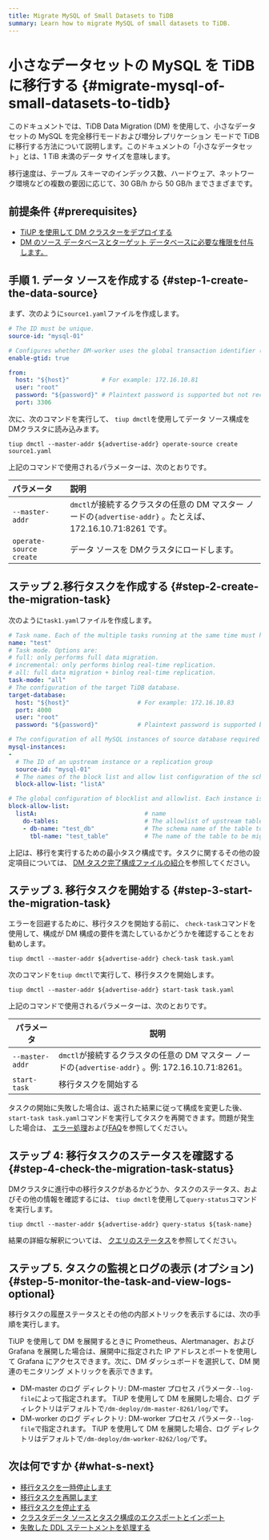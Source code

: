 ```yaml
---
title: Migrate MySQL of Small Datasets to TiDB
summary: Learn how to migrate MySQL of small datasets to TiDB.
---
```


# 小さなデータセットの MySQL を TiDB に移行する {#migrate-mysql-of-small-datasets-to-tidb}

このドキュメントでは、TiDB Data Migration (DM) を使用して、小さなデータセットの MySQL を完全移行モードおよび増分レプリケーション モードで TiDB に移行する方法について説明します。このドキュメントの「小さなデータセット」とは、1 TiB 未満のデータ サイズを意味します。

移行速度は、テーブル スキーマのインデックス数、ハードウェア、ネットワーク環境などの複数の要因に応じて、30 GB/h から 50 GB/h までさまざまです。<!--The migration process using DM is shown in the figure below.-->

<!--/media/dm/migrate-with-dm.png-->

## 前提条件 {#prerequisites}

-   [TiUP を使用して DM クラスターをデプロイする](/dm/deploy-a-dm-cluster-using-tiup.md)
-   [DM のソース データベースとターゲット データベースに必要な権限を付与します。](/dm/dm-worker-intro.md)

## 手順 1. データ ソースを作成する {#step-1-create-the-data-source}

まず、次のように`source1.yaml`ファイルを作成します。


```yaml
# The ID must be unique.
source-id: "mysql-01"

# Configures whether DM-worker uses the global transaction identifier (GTID) to pull binlogs. To enable GTID, the upstream MySQL must have enabled GTID. If the upstream MySQL has automatic source-replica switching, the GTID mode is required.
enable-gtid: true

from:
  host: "${host}"         # For example: 172.16.10.81
  user: "root"
  password: "${password}" # Plaintext password is supported but not recommended. It is recommended to use dmctl encrypt to encrypt the plaintext password before using the password.
  port: 3306
```

次に、次のコマンドを実行して、 `tiup dmctl`を使用してデータ ソース構成を DMクラスタに読み込みます。


```shell
tiup dmctl --master-addr ${advertise-addr} operate-source create source1.yaml
```

上記のコマンドで使用されるパラメーターは、次のとおりです。

| パラメータ                   | 説明                                                                              |
| :---------------------- | :------------------------------------------------------------------------------ |
| `--master-addr`         | `dmctl`が接続するクラスタの任意の DM マスター ノードの`{advertise-addr}` 。たとえば、172.16.10.71:8261 です。 |
| `operate-source create` | データ ソースを DMクラスタにロードします。                                                         |

## ステップ 2.移行タスクを作成する {#step-2-create-the-migration-task}

次のように`task1.yaml`ファイルを作成します。


```yaml
# Task name. Each of the multiple tasks running at the same time must have a unique name.
name: "test"
# Task mode. Options are:
# full: only performs full data migration.
# incremental: only performs binlog real-time replication.
# all: full data migration + binlog real-time replication.
task-mode: "all"
# The configuration of the target TiDB database.
target-database:
  host: "${host}"                   # For example: 172.16.10.83
  port: 4000
  user: "root"
  password: "${password}"           # Plaintext password is supported but not recommended. It is recommended to use dmctl encrypt to encrypt the plaintext password before using the password.

# The configuration of all MySQL instances of source database required for the current migration task.
mysql-instances:
-
  # The ID of an upstream instance or a replication group
  source-id: "mysql-01"
  # The names of the block list and allow list configuration of the schema name or table name that is to be migrated. These names are used to reference the global configuration of the block and allowlist. For the global configuration, refer to the `block-allow-list` configuration below.
  block-allow-list: "listA"

# The global configuration of blocklist and allowlist. Each instance is referenced by a configuration item name.
block-allow-list:
  listA:                              # name
    do-tables:                        # The allowlist of upstream tables that need to be migrated.
    - db-name: "test_db"              # The schema name of the table to be migrated.
      tbl-name: "test_table"          # The name of the table to be migrated.

```

上記は、移行を実行するための最小タスク構成です。タスクに関するその他の設定項目については、 [DM タスク完了構成ファイルの紹介](/dm/task-configuration-file-full.md)を参照してください。

## ステップ 3. 移行タスクを開始する {#step-3-start-the-migration-task}

エラーを回避するために、移行タスクを開始する前に、 `check-task`コマンドを使用して、構成が DM 構成の要件を満たしているかどうかを確認することをお勧めします。


```shell
tiup dmctl --master-addr ${advertise-addr} check-task task.yaml
```

次のコマンドを`tiup dmctl`で実行して、移行タスクを開始します。


```shell
tiup dmctl --master-addr ${advertise-addr} start-task task.yaml
```

上記のコマンドで使用されるパラメーターは、次のとおりです。

| パラメータ           | 説明                                                                         |
| --------------- | -------------------------------------------------------------------------- |
| `--master-addr` | `dmctl`が接続するクラスタの任意の DM マスター ノードの`{advertise-addr}` 。例: 172.16.10.71:8261。 |
| `start-task`    | 移行タスクを開始する                                                                 |

タスクの開始に失敗した場合は、返された結果に従って構成を変更した後、 `start-task task.yaml`コマンドを実行してタスクを再開できます。問題が発生した場合は、 [エラー処理](/dm/dm-error-handling.md)および[FAQ](/dm/dm-faq.md)を参照してください。

## ステップ 4: 移行タスクのステータスを確認する {#step-4-check-the-migration-task-status}

DMクラスタに進行中の移行タスクがあるかどうか、タスクのステータス、およびその他の情報を確認するには、 `tiup dmctl`を使用して`query-status`コマンドを実行します。


```shell
tiup dmctl --master-addr ${advertise-addr} query-status ${task-name}
```

結果の詳細な解釈については、 [クエリのステータス](/dm/dm-query-status.md)を参照してください。

## ステップ 5. タスクの監視とログの表示 (オプション) {#step-5-monitor-the-task-and-view-logs-optional}

移行タスクの履歴ステータスとその他の内部メトリックを表示するには、次の手順を実行します。

TiUP を使用して DM を展開するときに Prometheus、Alertmanager、および Grafana を展開した場合は、展開中に指定された IP アドレスとポートを使用して Grafana にアクセスできます。次に、DM ダッシュボードを選択して、DM 関連のモニタリング メトリックを表示できます。

-   DM-master のログ ディレクトリ: DM-master プロセス パラメータ`--log-file`によって指定されます。 TiUP を使用して DM を展開した場合、ログ ディレクトリはデフォルトで`/dm-deploy/dm-master-8261/log/`です。
-   DM-worker のログ ディレクトリ: DM-worker プロセス パラメータ`--log-file`で指定されます。 TiUP を使用して DM を展開した場合、ログ ディレクトリはデフォルトで`/dm-deploy/dm-worker-8262/log/`です。

## 次は何ですか {#what-s-next}

-   [移行タスクを一時停止します](/dm/dm-pause-task.md)
-   [移行タスクを再開します](/dm/dm-resume-task.md)
-   [移行タスクを停止する](/dm/dm-stop-task.md)
-   [クラスタデータ ソースとタスク構成のエクスポートとインポート](/dm/dm-export-import-config.md)
-   [失敗した DDL ステートメントを処理する](/dm/handle-failed-ddl-statements.md)
